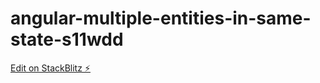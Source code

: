 # angular-multiple-entities-in-same-state-s11wdd

[Edit on StackBlitz ⚡️](https://stackblitz.com/edit/angular-multiple-entities-in-same-state-s11wdd)